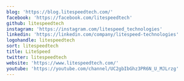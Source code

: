 ```yaml
---
blog: 'https://blog.litespeedtech.com/'
facebook: 'https://facebook.com/litespeedtech'
github: litespeedtech
instagram: 'https://instagram.com/litespeed_technologies'
linkedin: 'https://linkedin.com/company/litespeed-technologies'
logohandle: litespeedtech
sort: litespeedtech
title: LiteSpeed
twitter: litespeedtech
website: 'https://www.litespeedtech.com/'
youtube: 'https://youtube.com/channel/UC2gbIbGhz3PR6N_U_MJLrzg'
---
```

